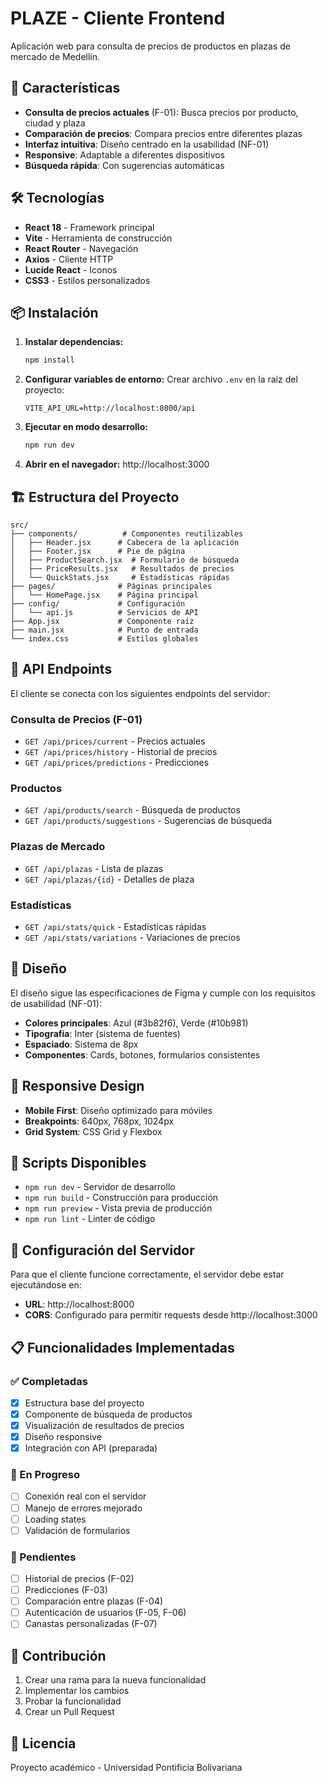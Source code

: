 # PLAZE - Cliente Frontend

Aplicación web para consulta de precios de productos en plazas de mercado de Medellín.

## 🚀 Características

- **Consulta de precios actuales** (F-01): Busca precios por producto, ciudad y plaza
- **Comparación de precios**: Compara precios entre diferentes plazas
- **Interfaz intuitiva**: Diseño centrado en la usabilidad (NF-01)
- **Responsive**: Adaptable a diferentes dispositivos
- **Búsqueda rápida**: Con sugerencias automáticas

## 🛠️ Tecnologías

- **React 18** - Framework principal
- **Vite** - Herramienta de construcción
- **React Router** - Navegación
- **Axios** - Cliente HTTP
- **Lucide React** - Iconos
- **CSS3** - Estilos personalizados

## 📦 Instalación

1. **Instalar dependencias:**
   ```bash
   npm install
   ```

2. **Configurar variables de entorno:**
   Crear archivo `.env` en la raíz del proyecto:
   ```env
   VITE_API_URL=http://localhost:8000/api
   ```

3. **Ejecutar en modo desarrollo:**
   ```bash
   npm run dev
   ```

4. **Abrir en el navegador:**
   http://localhost:3000

## 🏗️ Estructura del Proyecto

```
src/
├── components/          # Componentes reutilizables
│   ├── Header.jsx      # Cabecera de la aplicación
│   ├── Footer.jsx      # Pie de página
│   ├── ProductSearch.jsx  # Formulario de búsqueda
│   ├── PriceResults.jsx   # Resultados de precios
│   └── QuickStats.jsx     # Estadísticas rápidas
├── pages/              # Páginas principales
│   └── HomePage.jsx    # Página principal
├── config/             # Configuración
│   └── api.js          # Servicios de API
├── App.jsx             # Componente raíz
├── main.jsx            # Punto de entrada
└── index.css           # Estilos globales
```

## 🔌 API Endpoints

El cliente se conecta con los siguientes endpoints del servidor:

### Consulta de Precios (F-01)
- `GET /api/prices/current` - Precios actuales
- `GET /api/prices/history` - Historial de precios
- `GET /api/prices/predictions` - Predicciones

### Productos
- `GET /api/products/search` - Búsqueda de productos
- `GET /api/products/suggestions` - Sugerencias de búsqueda

### Plazas de Mercado
- `GET /api/plazas` - Lista de plazas
- `GET /api/plazas/{id}` - Detalles de plaza

### Estadísticas
- `GET /api/stats/quick` - Estadísticas rápidas
- `GET /api/stats/variations` - Variaciones de precios

## 🎨 Diseño

El diseño sigue las especificaciones de Figma y cumple con los requisitos de usabilidad (NF-01):

- **Colores principales**: Azul (#3b82f6), Verde (#10b981)
- **Tipografía**: Inter (sistema de fuentes)
- **Espaciado**: Sistema de 8px
- **Componentes**: Cards, botones, formularios consistentes

## 📱 Responsive Design

- **Mobile First**: Diseño optimizado para móviles
- **Breakpoints**: 640px, 768px, 1024px
- **Grid System**: CSS Grid y Flexbox

## 🚀 Scripts Disponibles

- `npm run dev` - Servidor de desarrollo
- `npm run build` - Construcción para producción
- `npm run preview` - Vista previa de producción
- `npm run lint` - Linter de código

## 🔧 Configuración del Servidor

Para que el cliente funcione correctamente, el servidor debe estar ejecutándose en:
- **URL**: http://localhost:8000
- **CORS**: Configurado para permitir requests desde http://localhost:3000

## 📋 Funcionalidades Implementadas

### ✅ Completadas
- [x] Estructura base del proyecto
- [x] Componente de búsqueda de productos
- [x] Visualización de resultados de precios
- [x] Diseño responsive
- [x] Integración con API (preparada)

### 🔄 En Progreso
- [ ] Conexión real con el servidor
- [ ] Manejo de errores mejorado
- [ ] Loading states
- [ ] Validación de formularios

### 📝 Pendientes
- [ ] Historial de precios (F-02)
- [ ] Predicciones (F-03)
- [ ] Comparación entre plazas (F-04)
- [ ] Autenticación de usuarios (F-05, F-06)
- [ ] Canastas personalizadas (F-07)

## 🤝 Contribución

1. Crear una rama para la nueva funcionalidad
2. Implementar los cambios
3. Probar la funcionalidad
4. Crear un Pull Request

## 📄 Licencia

Proyecto académico - Universidad Pontificia Bolivariana

